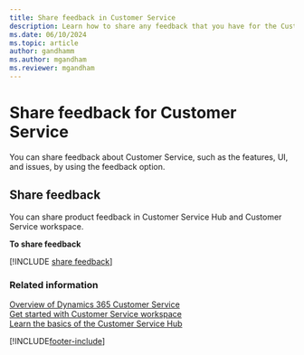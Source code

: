 ```yaml
---
title: Share feedback in Customer Service
description: Learn how to share any feedback that you have for the Customer Service Hub app.
ms.date: 06/10/2024
ms.topic: article
author: gandhamm
ms.author: mgandham
ms.reviewer: mgandham
---
```


# Share feedback for Customer Service

You can share feedback about Customer Service, such as the features, UI, and issues, by using the feedback option.

## Share feedback

You can share product feedback in Customer Service Hub and Customer Service workspace.

**To share feedback**

[!INCLUDE [share feedback](../../includes/share-feedback.md)]
 
### Related information

[Overview of Dynamics 365 Customer Service](../administer/overview.md)                                                                                                    
[Get started with Customer Service workspace](../administer/overview.md)                                                                                                                
[Learn the basics of the Customer Service Hub](../implement/customer-service-hub-user-guide-basics.md)                                                                                   

[!INCLUDE[footer-include](../../includes/footer-banner.md)]
